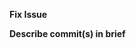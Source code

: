 **Fix Issue**
<!-- Enter Issue Number #[issue number] otherwise write `NIL` -->

**Describe commit(s) in brief**
